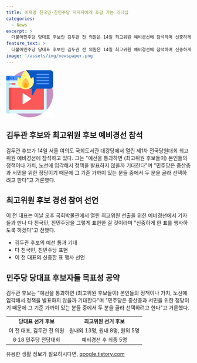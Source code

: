 ```yaml
---
title: 이재명 친국민·친민주당 지지자에게 호감 가는 리더십
categories:
  - News
excerpt: >
  더불어민주당 당대표 후보인 김두관 전 의원은 14일 최고위원 예비경선에 참석하며 신중하게 한 표를 행사하겠다고 밝혔다. 또한, 최고위원 후보들의 정책 발표에 기대감을 표현하며 민주당의 중산층과 서민을 위한 정당이기 때문에 선택에 신중함을 강조했다. 현재 예비경선에는 원내외 13명이 출마하며 최종 5명이 전당대회 본 경선에서 당선된다.
feature_text: >
  더불어민주당 당대표 후보인 김두관 전 의원은 14일 최고위원 예비경선에 참석하며 신중하게 한 표를 행사하겠다고 밝혔다. 또한, 최고위원 후보들의 정책 발표에 기대감을 표현하며 민주당의 중산층과 서민을 위한 정당이기 때문에 선택에 신중함을 강조했다. 현재 예비경선에는 원내외 13명이 출마하며 최종 5명이 전당대회 본 경선에서 당선된다.
image: '/assets/img/newspaper.png'
---
```


<p><img src="/assets/img/news.png" alt="rentncar 속보" /></p>

<h2 data-ke-size="size26">김두관 후보와 최고위원 후보 예비경선 참석</h2>

<p data-ke-size="size16">김두관 후보가 14일 서울 여의도 국회도서관 대강당에서 열린 제1차 전국당원대회 최고위원 예비경선에 참석하고 있다. 그는 "예선을 통과하면 (최고위원 후보들이) 본인들의 정책이나 가치, 노선에 입각해서 정책을 발표하지 않을까 기대한다"며 "민주당은 중산층과 서민을 위한 정당이기 때문에 그 기준 가까이 있는 분들 중에서 두 분을 골라 선택하려고 한다"고 거론했다.</p>

<h2 data-ke-size="size26">최고위원 후보 경선 참여 선언</h2>

<p data-ke-size="size16">이 전 대표는 이날 오후 국회박물관에서 열린 최고위원 선출을 위한 예비경선에서 기자들과 만나 다 친국민, 친민주당을 그렇게 표현한 걸 것이라며 "신중하게 한 표를 행사하도록 하겠다"고 전했다.</p>

<ul>
  <li>김두관 후보의 예선 통과 기대</li>
  <li>다 친국민, 친민주당 표현</li>
  <li>이 전 대표의 신중한 표 행사 선언</li>
</ul>

<h2 data-ke-size="size26">민주당 당대표 후보자들 목표성 공약</h2>

<p data-ke-size="size16">김두관 후보는 "예선을 통과하면 (최고위원 후보들이) 본인들의 정책이나 가치, 노선에 입각해서 정책을 발표하지 않을까 기대한다"며 "민주당은 중산층과 서민을 위한 정당이기 때문에 그 기준 가까이 있는 분들 중에서 두 분을 골라 선택하려고 한다"고 거론했다.</p>

<table>
  <tr>
    <td style="text-align: center; height: 17px;"><b>당대표 선거 후보</b></td>
    <td style="text-align: center; height: 17px;"><b>최고위원 선거 후보</b></td>
  </tr>
  <tr>
    <td style="text-align: center; height: 17px;">이 전 대표, 김두관 전 의원</td>
    <td style="text-align: center; height: 17px;">원내외 13명, 원내 8명, 원외 5명</td>
  </tr>
  <tr>
    <td style="text-align: center; height: 17px;">8·18 민주당 전당대회</td>
    <td style="text-align: center; height: 17px;">예비경선 후 최종 5명</td>
  </tr>
</table>
유용한 생활 정보가 필요하시다면, <a href="https://qoogle.tistory.com" rel="dofollow">qoogle.tistory.com</a>


